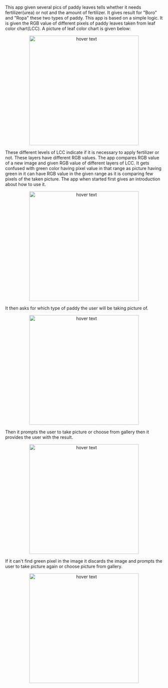 This app given several pics of paddy leaves tells whether it needs fertilizer(urea) or not and the amount of fertilizer. It gives result for "Boro" and "Ropa" these two types of paddy. This app is based on a simple logic. It is given the RGB value of different pixels of paddy leaves taken from leaf color chart(LCC). A picture of leaf color chart is given below:
<p align="center">
  <img src="https://sites.google.com/site/shawkhsprojectdescription/projects/i-uriya-o-krsaka/images.jpg?attredirects=0" width="350" title="hover text">
</p>
These different levels of LCC indicate if it is necessary to apply fertilizer or not. These layers have different RGB values. The app compares RGB value of a new image and given RGB value of different layers of LCC. It gets confused with green color having pixel value in that range as picture having green in it can have RGB value in the given range as it is comparing few pixels of the taken picture. The app when started first gives an introduction about how to use it. <br>
<p align="center">
  <img src="https://sites.google.com/site/shawkhsprojectdescription/projects/i-uriya-o-krsaka/Screenshot_2018-05-06-16-59-09.png?attredirects=0" width="350" title="hover text">
</p>
It then asks for which type of paddy the user will be taking picture of.<br>
<p align="center">
  <img src="https://sites.google.com/site/shawkhsprojectdescription/projects/i-uriya-o-krsaka/Screenshot_2018-05-06-16-59-15.png?attredirects=0" width="350" title="hover text">
</p>
Then it prompts the user to take picture or choose from gallery then it provides the user with the result.<br>
<p align="center">
  <img src="https://sites.google.com/site/shawkhsprojectdescription/projects/i-uriya-o-krsaka/Screenshot_2018-05-06-16-59-24.png?attredirects=0" width="350" title="hover text">
</p>
If it can't find green pixel in the image it discards the image and prompts the user to take picture again or choose picture from gallery.<br>
<p align="center">
  <img src="https://sites.google.com/site/shawkhsprojectdescription/projects/i-uriya-o-krsaka/Screenshot_2018-05-06-16-59-43.png?attredirects=0" width="350" title="hover text">
</p>
